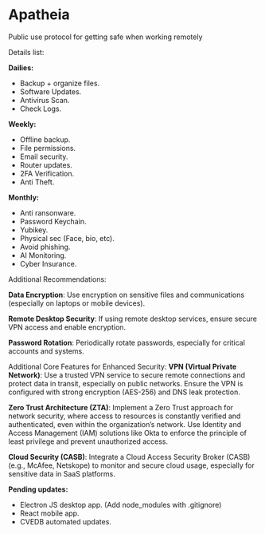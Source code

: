# Apatheia
Public use protocol for getting safe when working remotely

Details list:

**Dailies:**
- Backup + organize files.
- Software Updates.
- Antivirus Scan.
- Check Logs.

**Weekly:**
- Offline backup.
- File permissions.
- Email security.
- Router updates.
- 2FA Verification.
- Anti Theft.

**Monthly:**
- Anti ransonware.
- Password Keychain.
- Yubikey.
- Physical sec (Face, bio, etc).
- Avoid phishing.
- AI Monitoring.
- Cyber Insurance.

Additional Recommendations:

**Data Encryption**: 
Use encryption on sensitive files and communications (especially on laptops or mobile devices).

**Remote Desktop Security**: 
If using remote desktop services, ensure secure VPN access and enable encryption.

**Password Rotation**: 
Periodically rotate passwords, especially for critical accounts and systems.

Additional Core Features for Enhanced Security:
**VPN (Virtual Private Network)**:
Use a trusted VPN service to secure remote connections and protect data in transit, especially on public networks.
Ensure the VPN is configured with strong encryption (AES-256) and DNS leak protection.

**Zero Trust Architecture (ZTA)**:
Implement a Zero Trust approach for network security, where access to resources is constantly verified and authenticated, even within the organization’s network.
Use Identity and Access Management (IAM) solutions like Okta to enforce the principle of least privilege and prevent unauthorized access.

**Cloud Security (CASB)**:
Integrate a Cloud Access Security Broker (CASB) (e.g., McAfee, Netskope) to monitor and secure cloud usage, especially for sensitive data in SaaS platforms.

**Pending updates:**
- Electron JS desktop app. (Add node_modules with .gitignore)
- React mobile app.
- CVEDB automated updates.

